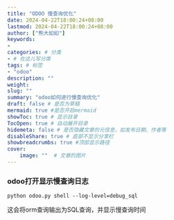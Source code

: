 ```yaml
---
title: "ODOO 慢查询优化"
date: 2024-04-22T18:00:24+08:00
lastmod: 2024-04-22T18:00:24+08:00
author: ["熊大如如"]
keywords: 
- 
categories: # 分类
- # 在这儿写分类
tags: # 标签
- "odoo"
description: ""
weight:
slug: ""
summary: "odoo如何进行慢查询优化"
draft: false # 是否为草稿
mermaid: true #是否开启mermaid
showToc: true # 显示目录
TocOpen: true # 自动展开目录
hidemeta: false # 是否隐藏文章的元信息，如发布日期、作者等
disableShare: true # 底部不显示分享栏
showbreadcrumbs: true #顶部显示路径
cover:
    image: ""  # 文章的图片
---
```


### odoo打开显示慢查询日志
```shell
python odoo.py shell --log-level=debug_sql
```

这会将orm查询输出为SQL查询，并显示慢查询时间